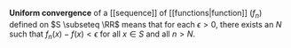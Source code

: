 **Uniform convergence** of a [[sequence]] of [[functions|function]] $(f_n)$ defined on $S \subseteq \RR$ means that for each $\epsilon > 0$, there exists an $N$ such that $f_n(x) - f(x) < \epsilon$ for all $x \in S$ and all $n > N$.